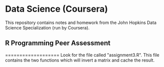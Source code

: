Data Science (Coursera)
===================
This repository contains notes and homework from the John Hopkins Data Science Specialization (run by Coursera).


## R Programming Peer Assessment
===================
Look for the file called "assignment3.R". This file contains the two functions which will invert a matrix and cache the result.
